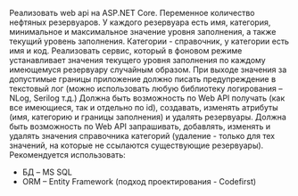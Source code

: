 Реализовать web api на ASP.NET Core.
Переменное количество нефтяных резервуаров.
У каждого резервуара есть имя, категория, минимальное и максимальное значение уровня заполнения, а также текущий уровень заполнения.
Категории - справочник, у категории есть имя и код.
Реализовать сервис, который в фоновом режиме устанавливает значения текущего уровня заполнения по каждому имеющемуся резервуару случайным образом. При выходе значения за допустимые границы приложение должно писать предупреждение в текстовый лог (можно использовать любую библиотеку логирования – NLog, Serilog т.д.)
Должна быть возможность по Web API получать (как все имеющиеся, так и отдельно по id), создавать, изменять атрибуты (имя, категорию и границы заполнения) и удалять резервуары.
Должна быть возможность по Web API запрашивать, добавлять, изменять и удалять значения справочника категорий (удаление - только для тех значений, на которые не ссылаются существующие резервуары).
Рекомендуется использовать:
- БД – MS SQL
- ORM – Entity Framework (подход проектирования - Codefirst)
